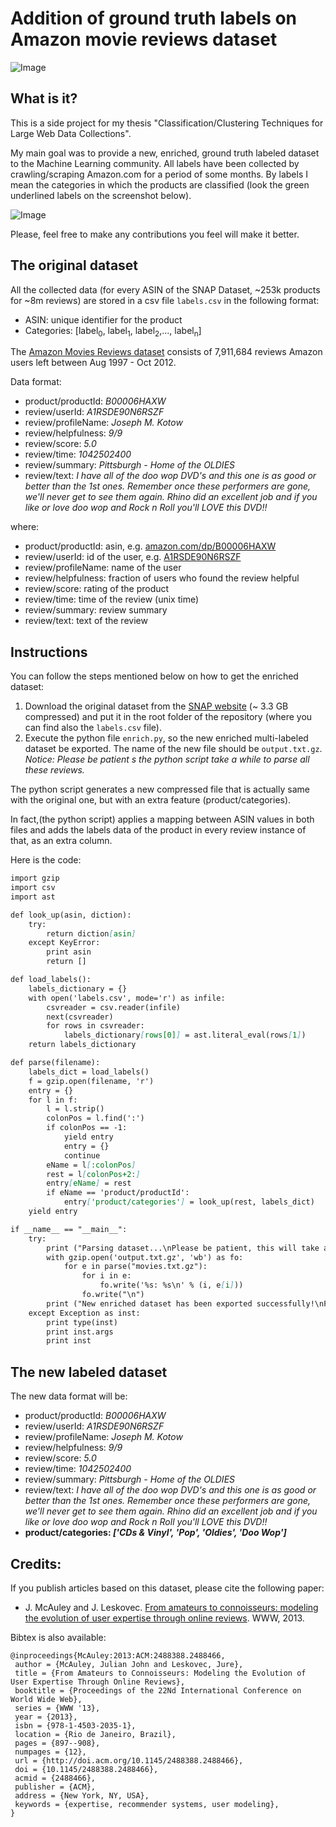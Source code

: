 # Addition of ground truth labels on Amazon movie reviews dataset

![Image](http://i.imgur.com/W5KG8qQ.png)

## What is it?

This is a side project for my thesis "Classification/Clustering Techniques for Large Web Data Collections".

My main goal was to provide a new, enriched, ground truth labeled dataset to the Machine Learning community. 
All labels have been collected by crawling/scraping Amazon.com for a period of some months. 
By labels I mean the categories in which the products are classified (look the green underlined labels on the screenshot below).

![Image](http://i.imgur.com/mAiuoO6.png)

Please, feel free to make any contributions you feel will make it better.

## The original dataset

All the collected data (for every ASIN of the SNAP Dataset, ~253k products for ~8m reviews) are stored in a csv file ```labels.csv``` in the following format:

- ASIN: unique identifier for the product
- Categories: [label<sub>0</sub>, label<sub>1</sub>, label<sub>2</sub>,..., label<sub>n</sub>]

The [Amazon Movies Reviews dataset](https://snap.stanford.edu/data/web-Movies.html) consists of 7,911,684 reviews Amazon users left between Aug 1997 - Oct 2012.

Data format:

- product/productId: _B00006HAXW_
- review/userId: _A1RSDE90N6RSZF_
- review/profileName: _Joseph M. Kotow_
- review/helpfulness: _9/9_
- review/score: _5.0_
- review/time: _1042502400_
- review/summary: _Pittsburgh - Home of the OLDIES_
- review/text: _I have all of the doo wop DVD's and this one is as good or better than the 1st ones. Remember once these performers are gone, we'll never get to see them again. Rhino did an excellent job and if you like or love doo wop and Rock n Roll you'll LOVE this DVD!!_

where:
- product/productId: asin, e.g. [amazon.com/dp/B00006HAXW](http://www.amazon.com/dp/B00006HAXW)
- review/userId: id of the user, e.g. [A1RSDE90N6RSZF](http://www.amazon.com/gp/cdp/member-reviews/A1RSDE90N6RSZF)
- review/profileName: name of the user
- review/helpfulness: fraction of users who found the review helpful
- review/score: rating of the product
- review/time: time of the review (unix time)
- review/summary: review summary
- review/text: text of the review

## Instructions 

You can follow the steps mentioned below on how to get the enriched dataset: 
1. Download the original dataset from the [SNAP website](https://snap.stanford.edu/data/web-Movies.html) (~ 3.3 GB compressed) and put it in the root folder of the repository (where you can find also the  ```labels.csv``` file).
2. Execute the python file ```enrich.py```, so the new enriched multi-labeled dataset be exported. The name of the new file should be ```output.txt.gz```.
_Notice: Please be patient s the python script take a while to parse all these reviews._

The python script generates a new compressed file that is actually same with the original one, but with an extra feature (product/categories).

In fact,(the python script) applies a mapping between ASIN values in both files and adds the labels data of the product in every review instance of that, as an extra column.

Here is the code:
```markdown
import gzip
import csv
import ast

def look_up(asin, diction):
    try:
        return diction[asin]
    except KeyError:
        print asin
        return []

def load_labels():
    labels_dictionary = {}
    with open('labels.csv', mode='r') as infile:
        csvreader = csv.reader(infile)
        next(csvreader)
        for rows in csvreader:
            labels_dictionary[rows[0]] = ast.literal_eval(rows[1])
    return labels_dictionary

def parse(filename):
    labels_dict = load_labels()
    f = gzip.open(filename, 'r')
    entry = {}
    for l in f:
        l = l.strip()
        colonPos = l.find(':')
        if colonPos == -1:
            yield entry
            entry = {}
            continue
        eName = l[:colonPos]
        rest = l[colonPos+2:]
        entry[eName] = rest
        if eName == 'product/productId':
            entry['product/categories'] = look_up(rest, labels_dict)   
    yield entry

if __name__ == "__main__":
    try:
        print ("Parsing dataset...\nPlease be patient, this will take a while...")
        with gzip.open('output.txt.gz', 'wb') as fo:
            for e in parse("movies.txt.gz"):
                for i in e:
                    fo.write('%s: %s\n' % (i, e[i]))
                fo.write("\n")
        print ("New enriched dataset has been exported successfully!\nFile name: output.txt.gz")
    except Exception as inst:
        print type(inst)
        print inst.args
        print inst
```

## The new labeled dataset

The new data format will be:

- product/productId: _B00006HAXW_
- review/userId: _A1RSDE90N6RSZF_
- review/profileName: _Joseph M. Kotow_
- review/helpfulness: _9/9_
- review/score: _5.0_
- review/time: _1042502400_
- review/summary: _Pittsburgh - Home of the OLDIES_
- review/text: _I have all of the doo wop DVD's and this one is as good or better than the 1st ones. Remember once these performers are gone, we'll never get to see them again. Rhino did an excellent job and if you like or love doo wop and Rock n Roll you'll LOVE this DVD!!_
- **product/categories: _['CDs & Vinyl', 'Pop', 'Oldies', 'Doo Wop']_**

## Credits:

If you publish articles based on this dataset, please cite the following paper:

- J. McAuley and J. Leskovec. [From amateurs to connoisseurs: modeling the evolution of user expertise through online reviews](http://i.stanford.edu/~julian/pdfs/www13.pdf). WWW, 2013.

Bibtex is also available:

```
@inproceedings{McAuley:2013:ACM:2488388.2488466,
 author = {McAuley, Julian John and Leskovec, Jure},
 title = {From Amateurs to Connoisseurs: Modeling the Evolution of User Expertise Through Online Reviews},
 booktitle = {Proceedings of the 22Nd International Conference on World Wide Web},
 series = {WWW '13},
 year = {2013},
 isbn = {978-1-4503-2035-1},
 location = {Rio de Janeiro, Brazil},
 pages = {897--908},
 numpages = {12},
 url = {http://doi.acm.org/10.1145/2488388.2488466},
 doi = {10.1145/2488388.2488466},
 acmid = {2488466},
 publisher = {ACM},
 address = {New York, NY, USA},
 keywords = {expertise, recommender systems, user modeling},
} 
```
[//]: # "For more details see [GitHub Flavored Markdown](https://guides.github.com/features/mastering-markdown/)."
